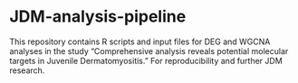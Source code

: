 # JDM-analysis-pipeline
This repository contains R scripts and input files for DEG and WGCNA analyses in the study “Comprehensive analysis reveals potential molecular targets in Juvenile Dermatomyositis.” For reproducibility and further JDM research.

